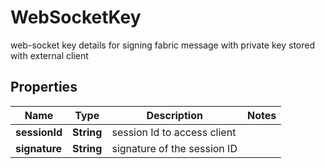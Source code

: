 

# WebSocketKey

web-socket key details for signing fabric message with private key stored with external client

## Properties

| Name | Type | Description | Notes |
|------------ | ------------- | ------------- | -------------|
|**sessionId** | **String** | session Id to access client |  |
|**signature** | **String** | signature of the session ID |  |



